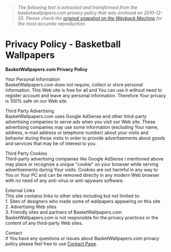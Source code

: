 > *The following text is extracted and transformed from the basketwallpapers.com privacy policy that was archived on 2010-12-25. Please check the [original snapshot on the Wayback Machine](https://web.archive.org/web/20101225054559id_/http%3A//www.basketwallpapers.com/privacy-policy.php) for the most accurate reproduction.*

# Privacy Policy - Basketball Wallpapers

**BasketWallpapers.com Privacy Policy**

Your Personal Information  
BasketWallpapers.com does not require, collect or store personal information. This Web site is free for all and You can use it without need to register account and leave any personal information. Therefore Your privacy is 100% safe on our Web site.

Third Party Advertising  
BasketWallpapers.com uses Google AdSense and other third-party advertising companies to serve ads when you visit our Web site. These advertising companies may use some information (excluding Your name, address, e-mail address or telephone number) about your visits and behavior during those visits in order to provide advertisements about goods and services that may be of interest to you.

Third Party Cookies  
Third-party advertising companies like Google AdSense i mentioned above may place or recognize a unique "cookie" on your browser while serving advertisements during Your visits. Cookies are not harmful in any way to You or Your PC and can be removed directly in any modern Web browser with no need of any anti-virus or anti-spyware software.

External Links  
This site contains links to other sites including but not limited to:  
1\. Sites of designers who made some of wallpapers appearing on this site  
2\. Advertising Web sites  
3\. Friendly sites and partners of BasketWallpapers.com  
BasketWallpapers.com is not responsible for the privacy practices or the content of any third-party Web sites.

Contact  
If You have any questions or issues about BasketWallpapers.com privacy policy please feel free to use [Contact Page](http://www.basketwallpapers.com/contact/).
